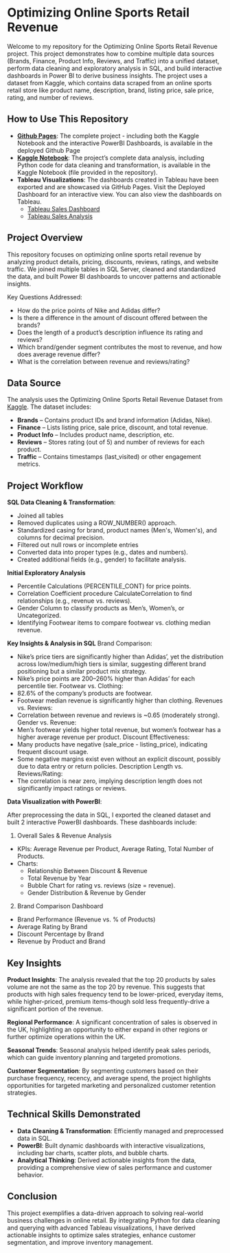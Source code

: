 # Optimizing Online Sports Retail Revenue

Welcome to my repository for the Optimizing Online Sports Retail Revenue  project. This project demonstrates how to combine multiple data sources (Brands, Finance, Product Info, Reviews, and Traffic) into a unified dataset, perform data cleaning and exploratory analysis in SQL, and build interactive dashboards in Power BI to derive business insights. The project uses a dataset from Kaggle, which contains data scraped from an online sports retail store like product name, description, brand, listing price, sale price, rating, and number of reviews.

## How to Use This Repository
- [**Github Pages**](https://ajaanek.github.io/Online-Retail-Sales-Analysis/): The complete project - including both the Kaggle Notebook and the interactive PowerBI Dashboards, is available in the deployed Github Page
- [**Kaggle Notebook**](https://www.kaggle.com/code/ajaanekanagasabai/online-retail-sales-analysis): The project’s complete data analysis, including Python code for data cleaning and transformation, is available in the Kaggle Notebook (file provided in the repository).
- **Tableau Visualizations**: The dashboards created in Tableau have been exported and are showcased via GitHub Pages. Visit the Deployed Dashboard for an interactive view. You can also view the dashboards on Tableau.
  - [Tableau Sales Dashboard](https://public.tableau.com/app/profile/ajaane.kanagasabai/viz/OnlineRetailSalesAnalysis_17332491897690/SalesDashboard)
  - [Tableau Sales Analysis](https://public.tableau.com/app/profile/ajaane.kanagasabai/viz/OnlineRetailSalesAnalysis_17332491897690/SalesAnalysis?publish=yes)

## Project Overview
This repository focuses on optimizing online sports retail revenue by analyzing product details, pricing, discounts, reviews, ratings, and website traffic. We joined multiple tables in SQL Server, cleaned and standardized the data, and built Power BI dashboards to uncover patterns and actionable insights.

Key Questions Addressed:
- How do the price points of Nike and Adidas differ?
- Is there a difference in the amount of discount offered between the brands?
- Does the length of a product’s description influence its rating and reviews?
- Which brand/gender segment contributes the most to revenue, and how does average revenue differ?
- What is the correlation between revenue and reviews/rating?


## Data Source
The analysis uses the Optimizing Online Sports Retail Revenue Dataset from [Kaggle](https://www.kaggle.com/datasets/irenewidyastuti/datacamp-optimizing-online-sports-retail-revenue?select=finance.csv). The dataset includes:
- **Brands** – Contains product IDs and brand information (Adidas, Nike).
- **Finance** – Lists listing price, sale price, discount, and total revenue.
- **Product Info** – Includes product name, description, etc.
- **Reviews** – Stores rating (out of 5) and number of reviews for each product.
- **Traffic** – Contains timestamps (last_visited) or other engagement metrics.

## Project Workflow
**SQL Data Cleaning & Transformation**:
- Joined all tables
- Removed duplicates using a ROW_NUMBER() approach.
- Standardized casing for brand, product names (Men's, Women's), and columns for decimal precision.
- Filtered out null rows or incomplete entries
- Converted data into proper types (e.g., dates and numbers).
- Created additional fields (e.g., gender) to facilitate analysis.

**Initial Exploratory Analysis**
- Percentile Calculations (PERCENTILE_CONT) for price points.
- Correlation Coefficient procedure CalculateCorrelation to find relationships (e.g., revenue vs. reviews).
- Gender Column to classify products as Men’s, Women’s, or Uncategorized.
- Identifying Footwear items to compare footwear vs. clothing median revenue.


**Key Insights & Analysis in SQL**
Brand Comparison:
- Nike’s price tiers are significantly higher than Adidas’, yet the distribution across low/medium/high tiers is similar, suggesting different brand positioning but a similar product mix strategy.
- Nike’s price points are 200–260% higher than Adidas’ for each percentile tier.
Footwear vs. Clothing:
- 82.6% of the company’s products are footwear.
- Footwear median revenue is significantly higher than clothing.
Revenues vs. Reviews:
- Correlation between revenue and reviews is ~0.65 (moderately strong).
Gender vs. Revenue:
- Men’s footwear yields higher total revenue, but women’s footwear has a higher average revenue per product.
Discount Effectiveness:
- Many products have negative (sale_price - listing_price), indicating frequent discount usage.
- Some negative margins exist even without an explicit discount, possibly due to data entry or return policies.
Description Length vs. Reviews/Rating:
- The correlation is near zero, implying description length does not significantly impact ratings or reviews.


**Data Visualization with PowerBI**:

After preprocessing the data in SQL, I exported the cleaned dataset and built 2 interactive PowerBI dashboards. These dashboards include:

1. Overall Sales & Revenue Analysis
- KPIs: Average Revenue per Product, Average Rating, Total Number of Products.
- Charts:
  - Relationship Between Discount & Revenue
  - Total Revenue by Year
  - Bubble Chart for rating vs. reviews (size = revenue).
  - Gender Distribution & Revenue by Gender
2. Brand Comparison Dashboard
- Brand Performance (Revenue vs. % of Products)
- Average Rating by Brand
- Discount Percentage by Brand
- Revenue by Product and Brand

  
## Key Insights
**Product Insights**:
The analysis revealed that the top 20 products by sales volume are not the same as the top 20 by revenue. This suggests that products with high sales frequency tend to be lower-priced, everyday items, while higher-priced, premium items-though sold less frequently-drive a significant portion of the revenue.

**Regional Performance**:
A significant concentration of sales is observed in the UK, highlighting an opportunity to either expand in other regions or further optimize operations within the UK.

**Seasonal Trends**:
Seasonal analysis helped identify peak sales periods, which can guide inventory planning and targeted promotions.

**Customer Segmentation**:
By segmenting customers based on their purchase frequency, recency, and average spend, the project highlights opportunities for targeted marketing and personalized customer retention strategies.

## Technical Skills Demonstrated
- **Data Cleaning & Transformation**: Efficiently managed and preprocessed data in SQL.
- **PowerBI**: Built dynamic dashboards with interactive visualizations, including bar charts, scatter plots, and bubble charts.
- **Analytical Thinking**: Derived actionable insights from the data, providing a comprehensive view of sales performance and customer behavior.

## Conclusion
This project exemplifies a data-driven approach to solving real-world business challenges in online retail. By integrating Python for data cleaning and querying with advanced Tableau visualizations, I have derived actionable insights to optimize sales strategies, enhance customer segmentation, and improve inventory management.
